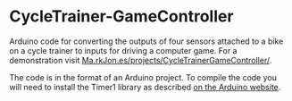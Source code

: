 CycleTrainer-GameController
===========================

Arduino code for converting the outputs of four sensors attached to a bike on a cycle trainer to inputs for driving a computer game. For a demonstration visit [Ma.rkJon.es/projects/CycleTrainerGameController/](http://ma.rkjon.es/projects/CycleTrainerGameController/).

The code is in the format of an Arduino project. To compile the code you will need to install the Timer1 library as described [on the Arduino website](http://playground.arduino.cc/code/timer1).
